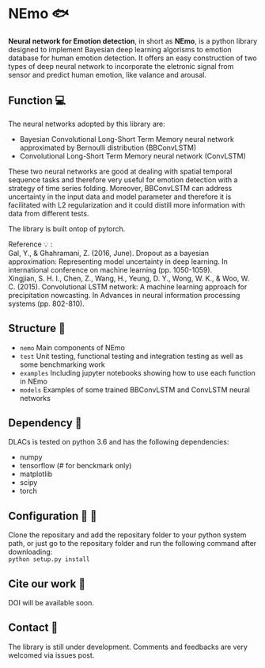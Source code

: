 # NEmo :fish:
**Neural network for Emotion detection**, in short as **NEmo**, is a python library designed to implement Bayesian deep learning algorisms to emotion database for human emotion detection. It offers an easy construction of two types of deep neural network to incorporate the eletronic signal from sensor and predict human emotion, like valance and arousal.<br/>

## Function :computer:
The neural networks adopted by this library are:
* Bayesian Convolutional Long-Short Term Memory neural network approximated by Bernoulli distribution (BBConvLSTM)
* Convolutional Long-Short Term Memory neural network (ConvLSTM)

These two neural networks are good at dealing with spatial temporal sequence tasks and therefore very useful for emotion detection with a strategy of time series folding. Moreover, BBConvLSTM can address uncertainty in the input data and model parameter and therefore it is facilitated with L2 regularization and it could distill more information with data from different tests. <br/>

The library is built ontop of pytorch. <br/> 

Reference :bulb: :<br/> 
Gal, Y., & Ghahramani, Z. (2016, June). Dropout as a bayesian approximation: Representing model uncertainty in deep learning. In international conference on machine learning (pp. 1050-1059). <br/>
Xingjian, S. H. I., Chen, Z., Wang, H., Yeung, D. Y., Wong, W. K., & Woo, W. C. (2015). Convolutional LSTM network: A machine learning approach for precipitation nowcasting. In Advances in neural information processing systems (pp. 802-810). <br/>

## Structure :file_folder:
* `nemo` Main components of NEmo
* `test` Unit testing, functional testing and integration testing as well as some benchmarking work
* `examples` Including jupyter notebooks showing how to use each function in NEmo
* `models` Examples of some trained BBConvLSTM and ConvLSTM neural networks

## Dependency :notebook_with_decorative_cover:
DLACs is tested on python 3.6 and has the following dependencies:<br>
* numpy
* tensorflow (# for benckmark only)
* matplotlib
* scipy
* torch

## Configuration :wrench: :hammer:
Clone the repositary and add the repositary folder to your python system path, or just go to the repositary folder and run the following command after downloading:<br>
`python setup.py install`

## Cite our work :candy:
DOI will be available soon.

## Contact :email:
The library is still under development. Comments and feedbacks are very welcomed via issues post.

